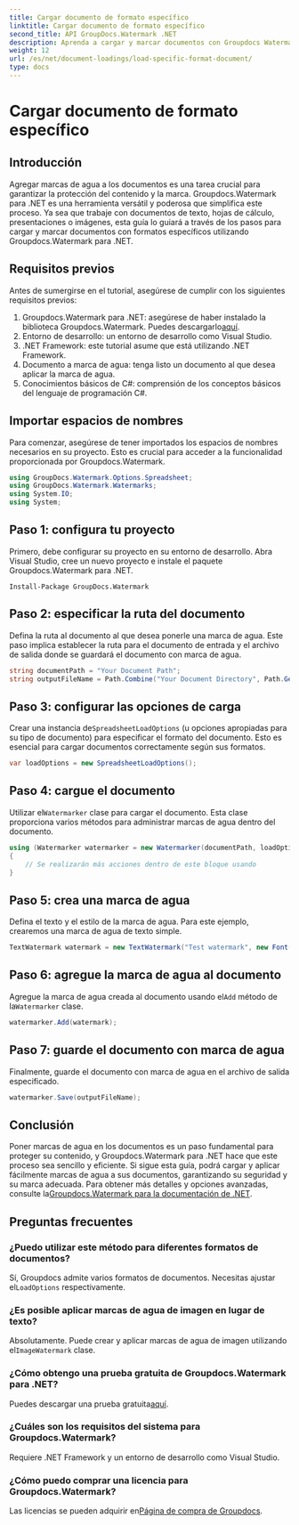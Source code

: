 ```yaml
---
title: Cargar documento de formato específico
linktitle: Cargar documento de formato específico
second_title: API GroupDocs.Watermark .NET
description: Aprenda a cargar y marcar documentos con Groupdocs Watermark para .NET con esta guía paso a paso. Proteja y marque su contenido sin esfuerzo.
weight: 12
url: /es/net/document-loadings/load-specific-format-document/
type: docs
---
```

# Cargar documento de formato específico

## Introducción
Agregar marcas de agua a los documentos es una tarea crucial para garantizar la protección del contenido y la marca. Groupdocs.Watermark para .NET es una herramienta versátil y poderosa que simplifica este proceso. Ya sea que trabaje con documentos de texto, hojas de cálculo, presentaciones o imágenes, esta guía lo guiará a través de los pasos para cargar y marcar documentos con formatos específicos utilizando Groupdocs.Watermark para .NET.
## Requisitos previos
Antes de sumergirse en el tutorial, asegúrese de cumplir con los siguientes requisitos previos:
1.  Groupdocs.Watermark para .NET: asegúrese de haber instalado la biblioteca Groupdocs.Watermark. Puedes descargarlo[aquí](https://releases.groupdocs.com/Watermark/net/).
2. Entorno de desarrollo: un entorno de desarrollo como Visual Studio.
3. .NET Framework: este tutorial asume que está utilizando .NET Framework.
4. Documento a marca de agua: tenga listo un documento al que desea aplicar la marca de agua.
5. Conocimientos básicos de C#: comprensión de los conceptos básicos del lenguaje de programación C#.

## Importar espacios de nombres
Para comenzar, asegúrese de tener importados los espacios de nombres necesarios en su proyecto. Esto es crucial para acceder a la funcionalidad proporcionada por Groupdocs.Watermark.
```csharp
using GroupDocs.Watermark.Options.Spreadsheet;
using GroupDocs.Watermark.Watermarks;
using System.IO;
using System;
```

## Paso 1: configura tu proyecto
Primero, debe configurar su proyecto en su entorno de desarrollo. Abra Visual Studio, cree un nuevo proyecto e instale el paquete Groupdocs.Watermark para .NET.
```shell
Install-Package GroupDocs.Watermark
```
## Paso 2: especificar la ruta del documento
Defina la ruta al documento al que desea ponerle una marca de agua. Este paso implica establecer la ruta para el documento de entrada y el archivo de salida donde se guardará el documento con marca de agua.
```csharp
string documentPath = "Your Document Path";
string outputFileName = Path.Combine("Your Document Directory", Path.GetFileName(documentPath));
```
## Paso 3: configurar las opciones de carga
 Crear una instancia de`SpreadsheetLoadOptions` (u opciones apropiadas para su tipo de documento) para especificar el formato del documento. Esto es esencial para cargar documentos correctamente según sus formatos.
```csharp
var loadOptions = new SpreadsheetLoadOptions();
```
## Paso 4: cargue el documento
 Utilizar el`Watermarker` clase para cargar el documento. Esta clase proporciona varios métodos para administrar marcas de agua dentro del documento.
```csharp
using (Watermarker watermarker = new Watermarker(documentPath, loadOptions))
{
    // Se realizarán más acciones dentro de este bloque usando
}
```
## Paso 5: crea una marca de agua
Defina el texto y el estilo de la marca de agua. Para este ejemplo, crearemos una marca de agua de texto simple.
```csharp
TextWatermark watermark = new TextWatermark("Test watermark", new Font("Arial", 12));
```
## Paso 6: agregue la marca de agua al documento
Agregue la marca de agua creada al documento usando el`Add` método de la`Watermarker` clase.
```csharp
watermarker.Add(watermark);
```
## Paso 7: guarde el documento con marca de agua
Finalmente, guarde el documento con marca de agua en el archivo de salida especificado.
```csharp
watermarker.Save(outputFileName);
```

## Conclusión
Poner marcas de agua en los documentos es un paso fundamental para proteger su contenido, y Groupdocs.Watermark para .NET hace que este proceso sea sencillo y eficiente. Si sigue esta guía, podrá cargar y aplicar fácilmente marcas de agua a sus documentos, garantizando su seguridad y su marca adecuada. Para obtener más detalles y opciones avanzadas, consulte la[Groupdocs.Watermark para la documentación de .NET](https://tutorials.groupdocs.com/Watermark/net/).
## Preguntas frecuentes
### ¿Puedo utilizar este método para diferentes formatos de documentos?
 Sí, Groupdocs admite varios formatos de documentos. Necesitas ajustar el`LoadOptions` respectivamente.
### ¿Es posible aplicar marcas de agua de imagen en lugar de texto?
 Absolutamente. Puede crear y aplicar marcas de agua de imagen utilizando el`ImageWatermark` clase.
### ¿Cómo obtengo una prueba gratuita de Groupdocs.Watermark para .NET?
 Puedes descargar una prueba gratuita[aquí](https://releases.groupdocs.com/).
### ¿Cuáles son los requisitos del sistema para Groupdocs.Watermark?
Requiere .NET Framework y un entorno de desarrollo como Visual Studio.
### ¿Cómo puedo comprar una licencia para Groupdocs.Watermark?
Las licencias se pueden adquirir en[Página de compra de Groupdocs](https://purchase.groupdocs.com/buy).